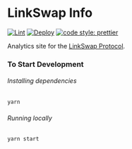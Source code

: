 # LinkSwap Info

[![Lint](https://github.com/yflink/linkswap-info/workflows/Lint/badge.svg)](https://github.com/yflink/linkswap-info/actions?query=workflow%3ALint)
[![Deploy](https://github.com/yflink/linkswap-info/workflows/Deploy/badge.svg)](https://github.com/yflink/linkswap-info/actions?query=workflow%3ADeploy)
[![code style: prettier](https://img.shields.io/badge/code_style-prettier-ff69b4.svg?style=flat-square)](https://github.com/prettier/prettier)

Analytics site for the [LinkSwap Protocol](https://linkswap.app).

### To Start Development

###### Installing dependencies
```bash
yarn
```

###### Running locally
```bash
yarn start
```
